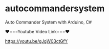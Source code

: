 # autocommandersystem
Auto Commander System with Arduino, C#

❤===Youtube Video Link===❤

https://youtu.be/gJgW03ctGfY
